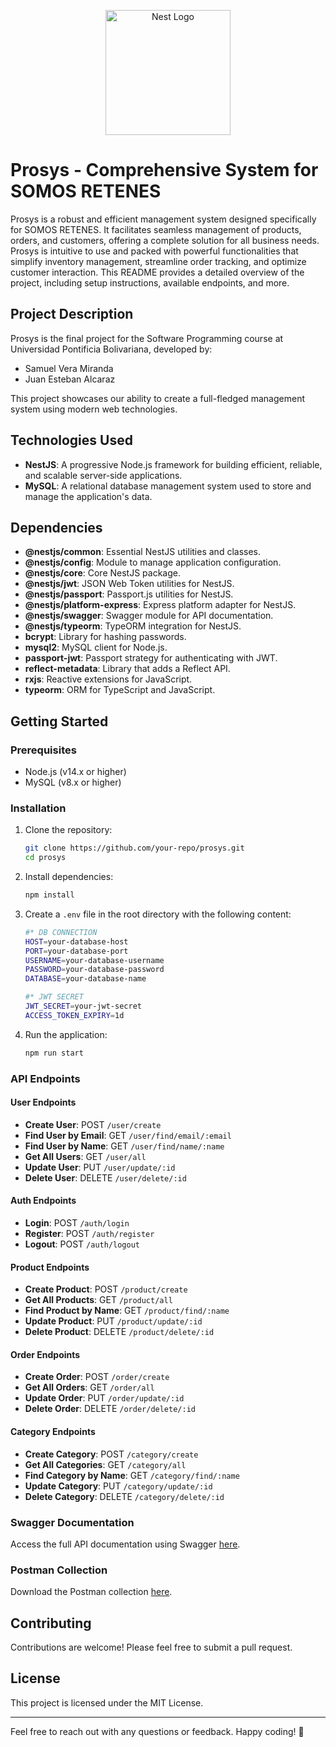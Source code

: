 <p align="center">
  <a href="http://nestjs.com/" target="blank"><img src="https://nestjs.com/img/logo-small.svg" width="200" alt="Nest Logo" /></a>
</p>

# Prosys - Comprehensive System for SOMOS RETENES

Prosys is a robust and efficient management system designed specifically for SOMOS RETENES. It facilitates seamless management of products, orders, and customers, offering a complete solution for all business needs. Prosys is intuitive to use and packed with powerful functionalities that simplify inventory management, streamline order tracking, and optimize customer interaction. This README provides a detailed overview of the project, including setup instructions, available endpoints, and more.

## Project Description

Prosys is the final project for the Software Programming course at Universidad Pontificia Bolivariana, developed by:

- Samuel Vera Miranda
- Juan Esteban Alcaraz

This project showcases our ability to create a full-fledged management system using modern web technologies.

## Technologies Used

- **NestJS**: A progressive Node.js framework for building efficient, reliable, and scalable server-side applications.
- **MySQL**: A relational database management system used to store and manage the application's data.

## Dependencies

- **@nestjs/common**: Essential NestJS utilities and classes.
- **@nestjs/config**: Module to manage application configuration.
- **@nestjs/core**: Core NestJS package.
- **@nestjs/jwt**: JSON Web Token utilities for NestJS.
- **@nestjs/passport**: Passport.js utilities for NestJS.
- **@nestjs/platform-express**: Express platform adapter for NestJS.
- **@nestjs/swagger**: Swagger module for API documentation.
- **@nestjs/typeorm**: TypeORM integration for NestJS.
- **bcrypt**: Library for hashing passwords.
- **mysql2**: MySQL client for Node.js.
- **passport-jwt**: Passport strategy for authenticating with JWT.
- **reflect-metadata**: Library that adds a Reflect API.
- **rxjs**: Reactive extensions for JavaScript.
- **typeorm**: ORM for TypeScript and JavaScript.

## Getting Started

### Prerequisites

- Node.js (v14.x or higher)
- MySQL (v8.x or higher)

### Installation

1. Clone the repository:
    ```sh
    git clone https://github.com/your-repo/prosys.git
    cd prosys
    ```

2. Install dependencies:
    ```sh
    npm install
    ```

3. Create a `.env` file in the root directory with the following content:
    ```bash
    #* DB CONNECTION
    HOST=your-database-host
    PORT=your-database-port
    USERNAME=your-database-username
    PASSWORD=your-database-password
    DATABASE=your-database-name

    #* JWT SECRET
    JWT_SECRET=your-jwt-secret
    ACCESS_TOKEN_EXPIRY=1d
    ```

4. Run the application:
    ```sh
    npm run start
    ```

### API Endpoints

#### User Endpoints

- **Create User**: POST `/user/create`
- **Find User by Email**: GET `/user/find/email/:email`
- **Find User by Name**: GET `/user/find/name/:name`
- **Get All Users**: GET `/user/all`
- **Update User**: PUT `/user/update/:id`
- **Delete User**: DELETE `/user/delete/:id`

#### Auth Endpoints

- **Login**: POST `/auth/login`
- **Register**: POST `/auth/register`
- **Logout**: POST `/auth/logout`

#### Product Endpoints

- **Create Product**: POST `/product/create`
- **Get All Products**: GET `/product/all`
- **Find Product by Name**: GET `/product/find/:name`
- **Update Product**: PUT `/product/update/:id`
- **Delete Product**: DELETE `/product/delete/:id`

#### Order Endpoints

- **Create Order**: POST `/order/create`
- **Get All Orders**: GET `/order/all`
- **Update Order**: PUT `/order/update/:id`
- **Delete Order**: DELETE `/order/delete/:id`

#### Category Endpoints

- **Create Category**: POST `/category/create`
- **Get All Categories**: GET `/category/all`
- **Find Category by Name**: GET `/category/find/:name`
- **Update Category**: PUT `/category/update/:id`
- **Delete Category**: DELETE `/category/delete/:id`

### Swagger Documentation

Access the full API documentation using Swagger [here](http://localhost:3000/api-doc).

### Postman Collection

Download the Postman collection [here](/postman/Prosys%20-%20Backend.postman_collection.json).

## Contributing

Contributions are welcome! Please feel free to submit a pull request.

## License

This project is licensed under the MIT License.

---

Feel free to reach out with any questions or feedback. Happy coding! 🚀

